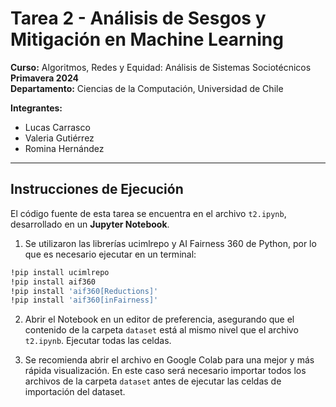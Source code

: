 
# **Tarea 2 - Análisis de Sesgos y Mitigación en Machine Learning**

**Curso:** Algoritmos, Redes y Equidad: Análisis de Sistemas Sociotécnicos  
**Primavera 2024**  
**Departamento:** Ciencias de la Computación, Universidad de Chile  

**Integrantes:**  
- Lucas Carrasco  
- Valeria Gutiérrez  
- Romina Hernández  

---


## **Instrucciones de Ejecución**

El código fuente de esta tarea se encuentra en el archivo `t2.ipynb`, desarrollado en un **Jupyter Notebook**.

1. Se utilizaron las librerías ucimlrepo y AI Fairness 360 de Python, por lo que es necesario ejecutar en un terminal:

```bash
!pip install ucimlrepo
!pip install aif360
!pip install 'aif360[Reductions]'
!pip install 'aif360[inFairness]'
```
2. Abrir el Notebook en un editor de preferencia, asegurando que el contenido de la carpeta `dataset`
está al mismo nivel que el archivo `t2.ipynb`. Ejecutar todas las celdas.

3. Se recomienda abrir el archivo en Google Colab para una mejor y más rápida visualización.
En este caso será necesario importar todos los archivos de la carpeta `dataset` antes de
ejecutar las celdas de importación del dataset.